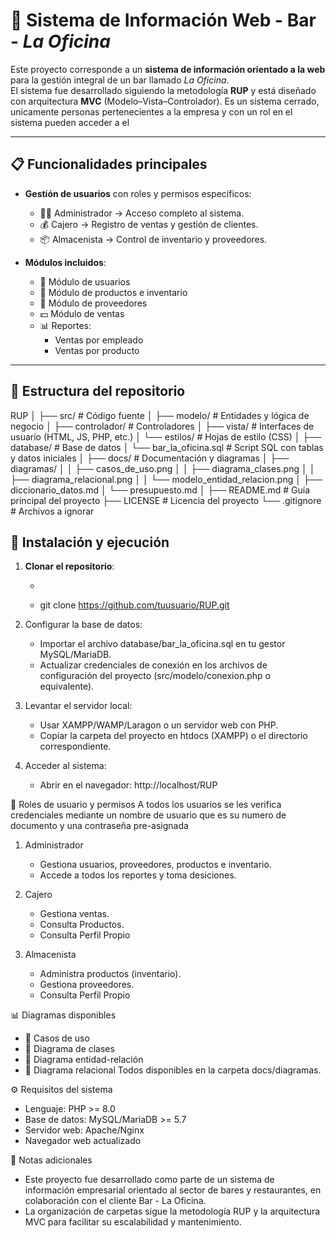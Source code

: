 # 🍻 Sistema de Información Web - Bar - *La Oficina*

Este proyecto corresponde a un **sistema de información orientado a la web** para la gestión integral de un bar llamado *La Oficina*.  
El sistema fue desarrollado siguiendo la metodología **RUP** y está diseñado con arquitectura **MVC** (Modelo–Vista–Controlador).
Es un sistema cerrado, unicamente personas pertenecientes a la empresa y con un rol en el sistema pueden acceder a el

---

## 📋 Funcionalidades principales

- **Gestión de usuarios** con roles y permisos específicos:
  - 👨‍💼 Administrador → Acceso completo al sistema.
  - 💰 Cajero → Registro de ventas y gestión de clientes.
  - 📦 Almacenista → Control de inventario y proveedores.

- **Módulos incluidos**:
  - 👥 Módulo de usuarios
  - 🛒 Módulo de productos e inventario
  - 🏢 Módulo de proveedores
  - 💵 Módulo de ventas
  - 📊 Reportes:
    - Ventas por empleado
    - Ventas por producto

---

## 📂 Estructura del repositorio

RUP
│
├── src/ # Código fuente
│ ├── modelo/ # Entidades y lógica de negocio
│ ├── controlador/ # Controladores
│ ├── vista/ # Interfaces de usuario (HTML, JS, PHP, etc.)
│ └── estilos/ # Hojas de estilo (CSS)
│
├── database/ # Base de datos
│ └── bar_la_oficina.sql # Script SQL con tablas y datos iniciales
│
├── docs/ # Documentación y diagramas
│ ├── diagramas/
│ │ ├── casos_de_uso.png
│ │ ├── diagrama_clases.png
│ │ ├── diagrama_relacional.png
│ │ └── modelo_entidad_relacion.png
│ ├── diccionario_datos.md
│ └── presupuesto.md
│
├── README.md # Guía principal del proyecto
├── LICENSE # Licencia del proyecto
└── .gitignore # Archivos a ignorar

## 🚀 Instalación y ejecución

1. **Clonar el repositorio**:
   - ```bash
   - git clone https://github.com/tuusuario/RUP.git

2. Configurar la base de datos:
   - Importar el archivo database/bar_la_oficina.sql en tu gestor MySQL/MariaDB.
   - Actualizar credenciales de conexión en los archivos de configuración del proyecto (src/modelo/conexion.php o equivalente).

3. Levantar el servidor local:
   - Usar XAMPP/WAMP/Laragon o un servidor web con PHP.
   - Copiar la carpeta del proyecto en htdocs (XAMPP) o el directorio correspondiente.

4. Acceder al sistema:
   - Abrir en el navegador: http://localhost/RUP

👤 Roles de usuario y permisos
A todos los usuarios se les verifica credenciales mediante un nombre de usuario que es su numero de documento y una contraseña pre-asignada

1. Administrador
   - Gestiona usuarios, proveedores, productos e inventario.
   - Accede a todos los reportes y toma desiciones.

2. Cajero
   - Gestiona ventas.
   - Consulta Productos.
   - Consulta Perfil Propio

3. Almacenista
   - Administra productos (inventario).
   - Gestiona proveedores.
   - Consulta Perfil Propio

📊 Diagramas disponibles
   - 📌 Casos de uso
   - 📌 Diagrama de clases
   - 📌 Diagrama entidad-relación
   - 📌 Diagrama relacional
Todos disponibles en la carpeta docs/diagramas.

⚙️ Requisitos del sistema
   - Lenguaje: PHP >= 8.0
   - Base de datos: MySQL/MariaDB >= 5.7
   - Servidor web: Apache/Nginx
   - Navegador web actualizado

📝 Notas adicionales
   - Este proyecto fue desarrollado como parte de un sistema de información empresarial orientado al sector de bares y restaurantes, en colaboración con el cliente Bar - La Oficina.
   - La organización de carpetas sigue la metodología RUP y la arquitectura MVC para facilitar su escalabilidad y mantenimiento.
